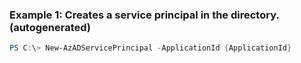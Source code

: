 ### Example 1: Creates a service principal in the directory. (autogenerated)
```powershell
PS C:\> New-AzADServicePrincipal -ApplicationId {ApplicationId}
```


